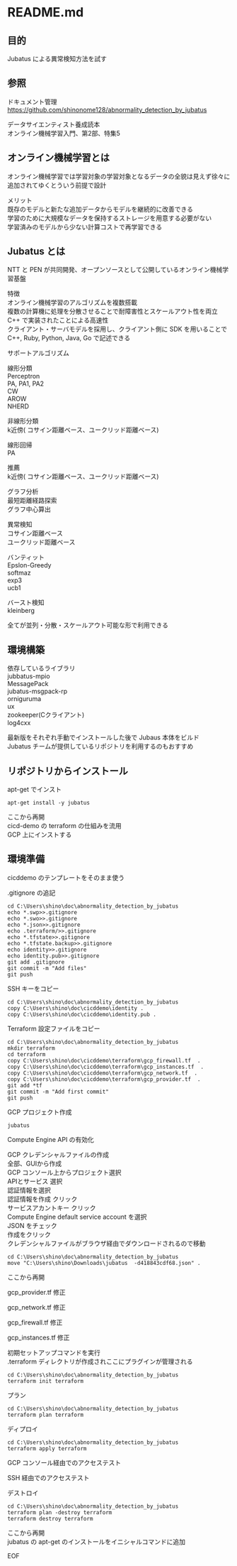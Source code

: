 # README.md  
  
## 目的  
  
Jubatus による異常検知方法を試す  
  
## 参照  
  
ドキュメント管理  
https://github.com/shinonome128/abnormality_detection_by_jubatus  
  
データサイエンティスト養成読本  
オンライン機械学習入門、第2部、特集5  
  
## オンライン機械学習とは  
  
オンライン機械学習では学習対象の学習対象となるデータの全貌は見えず徐々に追加されてゆくとういう前提で設計  
  
メリット  
既存のモデルと新たな追加データからモデルを継続的に改善できる  
学習のために大規模なデータを保持するストレージを用意する必要がない  
学習済みのモデルから少ない計算コストで再学習できる  
  
## Jubatus とは  
  
NTT と PEN が共同開発、オープンソースとして公開しているオンライン機械学習基盤  
  
特徴  
オンライン機械学習のアルゴリズムを複数搭載  
複数の計算機に処理を分散させることで耐障害性とスケールアウト性を両立  
C++ で実装されたことによる高速性  
クライアント・サーバモデルを採用し、クライアント側に SDK を用いることで C++, Ruby, Python, Java, Go で記述できる  
  
サポートアルゴリズム  
  
線形分類  
Perceptron  
PA, PA1, PA2  
CW  
AROW  
NHERD  
  
非線形分類  
k近傍( コサイン距離ベース、ユークリッド距離ベース)  
  
線形回帰  
PA  
  
推薦  
k近傍( コサイン距離ベース、ユークリッド距離ベース)  
  
グラフ分析  
最短距離経路探索  
グラフ中心算出  
  
異常検知  
コサイン距離ベース  
ユークリッド距離ベース  
  
バンティット  
Epslon-Greedy  
softmaz  
exp3  
ucb1  
  
バースト検知  
kleinberg  
  
全てが並列・分散・スケールアウト可能な形で利用できる  
  
## 環境構築  
  
依存しているライブラリ  
jubbatus-mpio  
MessagePack  
jubatus-msgpack-rp  
orniguruma  
ux  
zookeeper(Cクライアント)  
log4cxx  
  
最新版をそれぞれ手動でインストールした後で Jubaus 本体をビルド  
Jubatus チームが提供しているリポジトリを利用するのもおすすめ  
  
## リポジトリからインストール  
  
apt-get でインスト  
```  
apt-get install -y jubatus  
```  
  
ここから再開  
cicd-demo の terraform の仕組みを流用  
GCP 上にインストする  
  
## 環境準備  
  
cicddemo のテンプレートをそのまま使う  
  
.gitignore の追記  
```  
cd C:\Users\shino\doc\abnormality_detection_by_jubatus  
echo *.swp>>.gitignore  
echo *.swo>>.gitignore  
echo *.json>>.gitignore  
echo .terraform/>>.gitignore  
echo *.tfstate>>.gitignore  
echo *.tfstate.backup>>.gitignore  
echo identity>>.gitignore  
echo identity.pub>>.gitignore  
git add .gitignore  
git commit -m "Add files"  
git push  
```  
  
SSH キーをコピー  
```  
cd C:\Users\shino\doc\abnormality_detection_by_jubatus  
copy C:\Users\shino\doc\cicddemo\identity .  
copy C:\Users\shino\doc\cicddemo\identity.pub .  
```  
  
Terraform 設定ファイルをコピー  
```  
cd C:\Users\shino\doc\abnormality_detection_by_jubatus  
mkdir terraform  
cd terraform  
copy C:\Users\shino\doc\cicddemo\terraform\gcp_firewall.tf  .  
copy C:\Users\shino\doc\cicddemo\terraform\gcp_instances.tf  .  
copy C:\Users\shino\doc\cicddemo\terraform\gcp_network.tf  .  
copy C:\Users\shino\doc\cicddemo\terraform\gcp_provider.tf  .  
git add *tf  
git commit -m "Add first commit"  
git push  
```  
  
GCP プロジェクト作成  
```  
jubatus  
```  
  
Compute Engine API の有効化  
  
GCP クレデンシャルファイルの作成  
全部、GUIから作成  
GCP コンソール上からプロジェクト選択  
APIとサービス 選択  
認証情報を選択  
認証情報を作成 クリック  
サービスアカントキー クリック  
Compute Engine default service account を選択  
JSON をチェック  
作成をクリック  
クレデンシャルファイルがブラウザ経由でダウンロードされるので移動  
```  
cd C:\Users\shino\doc\abnormality_detection_by_jubatus  
move "C:\Users\shino\Downloads\jubatus  -d418843cdf68.json" .  
```  
  
ここから再開  
  
gcp_provider.tf 修正  
  
gcp_network.tf 修正  
  
gcp_firewall.tf 修正  
  
gcp_instances.tf 修正  
  
初期セットアップコマンドを実行  
.terraform ディレクトリが作成されここにプラグインが管理される  
```  
cd C:\Users\shino\doc\abnormality_detection_by_jubatus  
terraform init terraform  
```  
  
プラン  
```  
cd C:\Users\shino\doc\abnormality_detection_by_jubatus  
terraform plan terraform  
```  
  
ディプロイ  
```  
cd C:\Users\shino\doc\abnormality_detection_by_jubatus  
terraform apply terraform  
```  
  
GCP コンソール経由でのアクセステスト  
  
SSH 経由でのアクセステスト  
  
デストロイ  
```  
cd C:\Users\shino\doc\abnormality_detection_by_jubatus  
terraform plan -destroy terraform  
terraform destroy terraform  
```  
  
ここから再開  
jubatus の apt-get のインストールをイニシャルコマンドに追加  
  
EOF  
